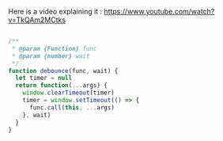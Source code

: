 Here is a video explaining it : https://www.youtube.com/watch?v=TkQAm2MCtks

```javascript

/**
 * @param {Function} func
 * @param {number} wait
 */
function debounce(func, wait) {
  let timer = null
  return function(...args) {
    window.clearTimeout(timer)
    timer = window.setTimeout(() => {
      func.call(this, ...args)
    }, wait)
  }
}
```
